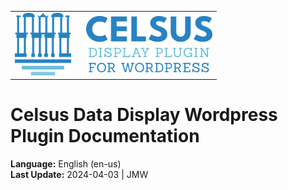 <table>
<body>
<tr>
    <td style="width:100px; valign: middle; margin-right: 1rem;"><img src="../img/celsus-logo.svg" alt="Celsus Logo" style="height:100px; width:auto;"></td>
    <td style="valign-middle"><img src="../img/celsus-ddwp-logotype-en.svg" alt="Celsus Data Display Wordpress Plugin Logotype" style="height:90px;width:auto"></td></tr>
</body>
</table>

# Celsus Data Display Wordpress Plugin Documentation

**Language:** English (en-us)  
**Last Update:** 2024-04-03 | JMW
